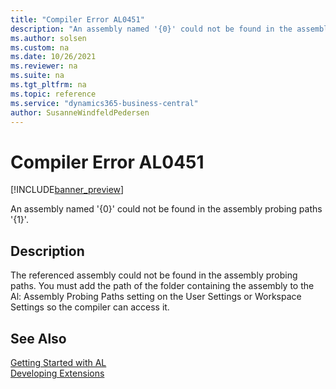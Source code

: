 ```yaml
---
title: "Compiler Error AL0451"
description: "An assembly named '{0}' could not be found in the assembly probing paths '{1}'."
ms.author: solsen
ms.custom: na
ms.date: 10/26/2021
ms.reviewer: na
ms.suite: na
ms.tgt_pltfrm: na
ms.topic: reference
ms.service: "dynamics365-business-central"
author: SusanneWindfeldPedersen
---
```

[//]: # (START>DO_NOT_EDIT)
[//]: # (IMPORTANT:Do not edit any of the content between here and the END>DO_NOT_EDIT.)
[//]: # (Any modifications should be made in the .xml files in the ModernDev repo.)
# Compiler Error AL0451

[!INCLUDE[banner_preview](../includes/banner_preview.md)]

An assembly named '{0}' could not be found in the assembly probing paths '{1}'.

## Description
The referenced assembly could not be found in the assembly probing paths. You must add the path of the folder containing the assembly to the Al: Assembly Probing Paths setting on the User Settings or Workspace Settings so the compiler can access it.  

[//]: # (IMPORTANT: END>DO_NOT_EDIT)
## See Also  
[Getting Started with AL](../devenv-get-started.md)  
[Developing Extensions](../devenv-dev-overview.md)  